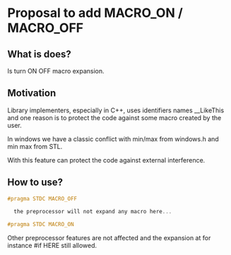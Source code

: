 # Proposal to add MACRO_ON / MACRO_OFF

## What is does?

Is turn ON OFF macro expansion.

## Motivation

Library implementers, especially in C++, uses identifiers names __LikeThis and one reason is to protect the code against some  macro created by the user.

In windows we have a classic conflict with min/max from windows.h and min max from STL.

With this feature can protect the code against external interference.


## How to use?

```c
#pragma STDC MACRO_OFF

  the preprocessor will not expand any macro here...
  
#pragma STDC MACRO_ON

```

Other preprocessor features are not affected and the expansion 
at for instance #if HERE still allowed. 


